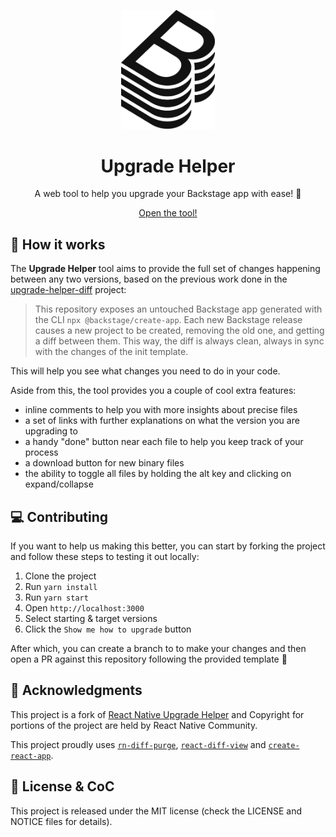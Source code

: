 <p align="center">
  <img src="/src/assets/logo.svg" width="150" />
</p>

<h1 align="center">Upgrade Helper</h1>

<p align="center">
  A web tool to help you upgrade your Backstage app with ease! 🚀
</p>

<p align="center">
  <a href="https://backstage.github.io/upgrade-helper">
    Open the tool!
  </a>
</p>

## 🎩 How it works

The **Upgrade Helper** tool aims to provide the full set of changes happening between any two versions, based on the previous work done in the [upgrade-helper-diff](https://github.com/backstage/upgrade-helper-diff) project:

> This repository exposes an untouched Backstage app generated with the CLI `npx @backstage/create-app`. Each new Backstage release causes a new project to be created, removing the old one, and getting a diff between them. This way, the diff is always clean, always in sync with the changes of the init template.

This will help you see what changes you need to do in your code.

Aside from this, the tool provides you a couple of cool extra features:

- inline comments to help you with more insights about precise files
- a set of links with further explanations on what the version you are upgrading to
- a handy "done" button near each file to help you keep track of your process
- a download button for new binary files
- the ability to toggle all files by holding the alt key and clicking on expand/collapse

## 💻 Contributing

If you want to help us making this better, you can start by forking the project and follow these steps to testing it out locally:

1. Clone the project
1. Run `yarn install`
1. Run `yarn start`
1. Open `http://localhost:3000`
1. Select starting & target versions
1. Click the `Show me how to upgrade` button

After which, you can create a branch to to make your changes and then open a PR against this repository following the provided template 🤗

## 📣 Acknowledgments

This project is a fork of [React Native Upgrade Helper](https://github.com/react-native-community/upgrade-helper) and Copyright for portions of the project are held by React Native Community.

This project proudly uses [`rn-diff-purge`](https://github.com/react-native-community/rn-diff-purge), [`react-diff-view`](https://github.com/otakustay/react-diff-view) and [`create-react-app`](https://github.com/facebook/create-react-app).

## 📝 License & CoC

This project is released under the MIT license (check the LICENSE and NOTICE files for details).
